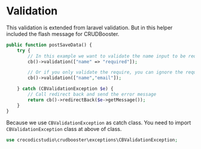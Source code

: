 # Validation

This validation is extended from laravel validation. But in this helper included the flash message for CRUDBooster.

```php
public function postSaveData() {
    try {
        // In this example we want to validate the name input to be required
        cb()->validation(["name" => "required"]);

        // Or if you only validate the require, you can ignore the required string
        cb()->validation(["name","email"]);

    } catch (CBValidationException $e) {
        // Call redirect back and send the error message
        return cb()->redirectBack($e->getMessage());
    }
}
```

Because we use `CBValidationException` as catch class. You need to import `CBValidationException` class at above of class. 

```php
use crocodicstudio\crudbooster\exceptions\CBValidationException;
```